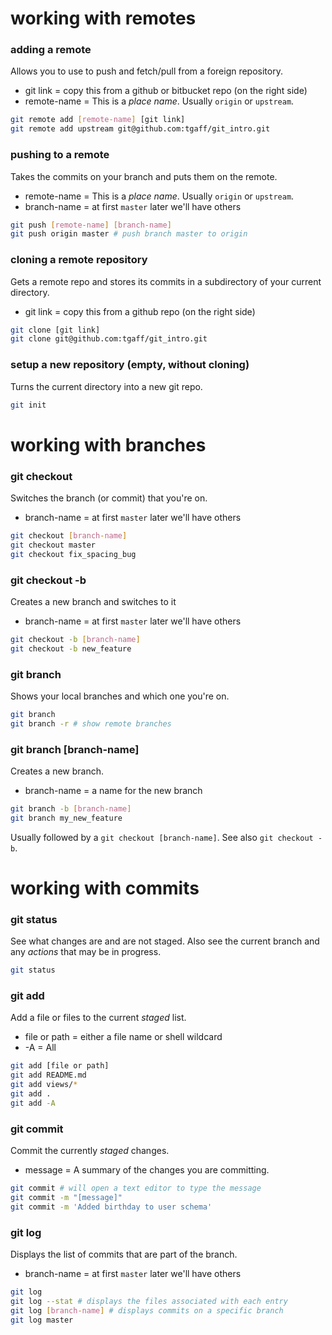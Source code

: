 # working with remotes
### adding a remote
Allows you to use to push and fetch/pull from a foreign repository.
* git link = copy this from a github or bitbucket repo (on the right side)
* remote-name = This is a _place name_.  Usually `origin` or `upstream`.
```sh
git remote add [remote-name] [git link]
git remote add upstream git@github.com:tgaff/git_intro.git
```

### pushing to a remote
Takes the commits on your branch and puts them on the remote.
* remote-name = This is a _place name_.  Usually `origin` or `upstream`.
* branch-name = at first `master` later we'll have others
```sh
git push [remote-name] [branch-name]
git push origin master # push branch master to origin
```

### cloning a remote repository
Gets a remote repo and stores its commits in a subdirectory of your current directory.
* git link = copy this from a github repo (on the right side)
```sh
git clone [git link]
git clone git@github.com:tgaff/git_intro.git
```

### setup a new repository (empty, without cloning)
Turns the current directory into a new git repo.
```sh
git init
```

# working with branches


### git checkout
Switches the branch (or commit) that you're on.
* branch-name = at first `master` later we'll have others
```sh
git checkout [branch-name]
git checkout master
git checkout fix_spacing_bug
```


### git checkout -b 
Creates a new branch and switches to it
* branch-name = at first `master` later we'll have others
```sh
git checkout -b [branch-name]
git checkout -b new_feature
```


### git branch  
Shows your local branches and which one you're on.
```sh
git branch
git branch -r # show remote branches
```


### git branch [branch-name]  
Creates a new branch.
* branch-name = a name for the new branch
```sh
git branch -b [branch-name]
git branch my_new_feature
```
Usually followed by a `git checkout [branch-name]`.  See also `git checkout -b`.


# working with commits

### git status
See what changes are and are not staged.  Also see the current branch and any _actions_ that may be in progress.
```sh
git status
```


### git add
Add a file or files to the current _staged_ list.
* file or path = either a file name or shell wildcard
* -A = All
```sh
git add [file or path]
git add README.md
git add views/*
git add .
git add -A
```

### git commit
Commit the currently _staged_ changes.
* message = A summary of the changes you are committing.
```sh
git commit # will open a text editor to type the message
git commit -m "[message]"
git commit -m 'Added birthday to user schema'
```

### git log
Displays the list of commits that are part of the branch.
* branch-name = at first `master` later we'll have others
```sh
git log
git log --stat # displays the files associated with each entry
git log [branch-name] # displays commits on a specific branch
git log master
```
